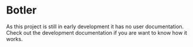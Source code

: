 # Botler

As this project is still in early development it has no user documentation. Check out the development documentation if you are want to know how it works.
